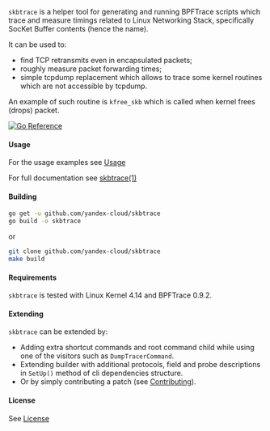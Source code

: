 `skbtrace` is a helper tool for generating and running BPFTrace scripts which trace and measure timings related 
to Linux Networking Stack, specifically SocKet Buffer contents (hence the name). 

It can be used to:
  - find TCP retransmits even in encapsulated packets;
  - roughly measure packet forwarding times;
  - simple tcpdump replacement which allows to trace some kernel routines which are not accessible by tcpdump. 

An example of such routine is `kfree_skb` which is called when kernel frees (drops) packet.

[![Go Reference](https://pkg.go.dev/badge/github.com/yandex-cloud/skbtrace.svg)](https://pkg.go.dev/github.com/yandex-cloud/skbtrace)

#### Usage

For the usage examples see [Usage](USAGE.md)

For full documentation see [skbtrace(1)](docs/skbtrace.md)

#### Building 

```bash
go get -u github.com/yandex-cloud/skbtrace
go build -o skbtrace 
```

or 

```bash
git clone github.com/yandex-cloud/skbtrace
make build
```

#### Requirements

`skbtrace` is tested with Linux Kernel 4.14 and BPFTrace 0.9.2.

#### Extending

`skbtrace` can be extended by:
- Adding extra shortcut commands and root command child while using one of the visitors 
such as `DumpTracerCommand`.
- Extending builder with additional protocols, field and probe descriptions in `SetUp()` method of cli 
dependencies structure.
- Or by simply contributing a patch (see [Contributing](CONTRIBUTING.md)).

#### License 

See [License](LICENSE.md)
